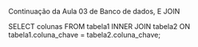 Continuação da Aula 03 de Banco de dados, E JOIN


SELECT colunas
FROM tabela1
INNER JOIN tabela2
ON tabela1.coluna_chave = tabela2.coluna_chave;


